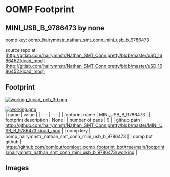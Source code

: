 # OOMP Footprint  
## MINI_USB_B_9786473  by none  
  
oomp key: oomp_hairymnstr_nathan_smt_conn_mini_usb_b_9786473  
  
source repo at: [http://gitlab.com/hairymnstr/Nathan_SMT_Conn.pretty/blob/master/uSD_1686452.kicad_mod](http://gitlab.com/hairymnstr/Nathan_SMT_Conn.pretty/blob/master/uSD_1686452.kicad_mod)  
## Footprint  
  
[![working_kicad_pcb_3d.png](working_kicad_pcb_3d_600.png)](working_kicad_pcb_3d.png)  
  
[![working.png](working_600.png)](working.png)  
| name | value | 
| --- | --- | 
| footprint name | MINI_USB_B_9786473 | 
| footprint description | None | 
| number of pads | 9 | 
| github path | http://github.com/hairymnstr/Nathan_SMT_Conn.pretty/blob/master/MINI_USB_B_9786473.kicad_mod | 
| oomp key | oomp_hairymnstr_nathan_smt_conn_mini_usb_b_9786473 | 
| oomp bot github | https://github.com/oomlout/oomlout_oomp_footprint_bot/tree/main/footprints/hairymnstr_nathan_smt_conn_mini_usb_b_9786473/working | 
## Images  
